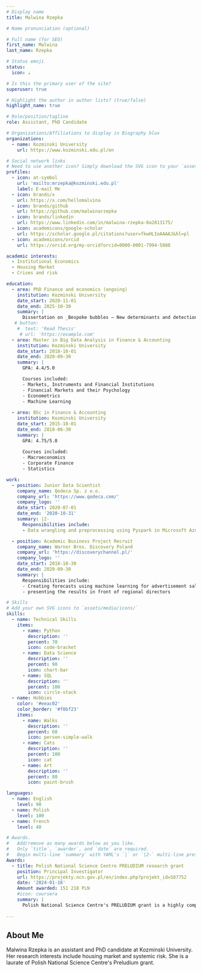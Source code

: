 ```yaml
---
# Display name
title: Malwina Rzepka

# Name pronunciation (optional)

# Full name (for SEO)
first_name: Malwina
last_name: Rzepka

# Status emoji
status:
  icon: ☕️

# Is this the primary user of the site?
superuser: true

# Highlight the author in author lists? (true/false)
highlight_name: true

# Role/position/tagline
role: Assistant, PhD Candidate

# Organizations/Affiliations to display in Biography blox
organizations:
  - name: Kozminski University
    url: https://www.kozminski.edu.pl/en

# Social network links
# Need to use another icon? Simply download the SVG icon to your `assets/media/icons/` folder.
profiles:
  - icon: at-symbol
    url: 'mailto:mrzepka@kozminski.edu.pl'
    label: E-mail Me
  - icon: brands/x
    url: https://x.com/hellomalvina
  - icon: brands/github
    url: https://github.com/malwinarzepka
  - icon: brands/linkedin
    url: https://www.linkedin.com/in/malwina-rzepka-0a2813175/
  - icon: academicons/google-scholar
    url: https://scholar.google.pl/citations?user=fkwHLIoAAAAJ&hl=pl
  - icon: academicons/orcid
    url: https://orcid.org/my-orcid?orcid=0000-0001-7994-5880

academic interests:
  - Institutional Economics
  - Housing Market
  - Crises and risk

education:
  - area: PhD Finance and economics (ongoing)
    institution: Kozminski University
    date_start: 2020-11-01
    date_end: 2025-10-30
    summary: |
      Dissertation on _Bespoke bubbles — New determinants and detection methods of housing bubbles in different countries_. Supervised by [Professor Aneta Hryckiewicz](https://ahryckiewicz.pl/).
   # button:
    #  text: 'Read Thesis'
     # url: 'https://example.com'
  - area: Master in Big Data Analysis in Finance & Accounting
    institution: Kozminski University
    date_start: 2018-10-01
    date_end: 2020-09-30
    summary: |
      GPA: 4.4/5.0

      Courses included:
      - Markets, Instruments and Financial Institutions
      - Financial Markets and their Psychology
      - Econometrics
      - Machine Learning
      
  - area: BSc in Finance & Accounting
    institution: Kozminski University
    date_start: 2015-10-01
    date_end: 2018-06-30
    summary: |
      GPA: 4.75/5.0
      
      Courses included:
      - Macroeconomics
      - Corporate Finance
      - Statistics 

work:
  - position: Junior Data Scientist
    company_name: Qodeca Sp. z o.o.
    company_url: 'https://www.qodeca.com/'
    company_logo: ''
    date_start: 2020-07-01
    date_end: '2020-10-31'
    summary: |2-
      Responsibilities include:
      - Data wrangling and preprocessing using Pyspark in Microsoft Azure Cloud environment

  - position: Academic Business Project Recruit
    company_name: Warner Bros. Discovery Poland
    company_url: 'https://discoverychannel.pl/'
    company_logo: ''
    date_start: 2018-10-30
    date_end: 2020-09-30
    summary: |
      Responsibilities include:
      - Creating forecasts using machine learning for advertisement sales
      - presenting the results in front of regional directors

# Skills
# Add your own SVG icons to `assets/media/icons/`
skills:
  - name: Technical Skills
    items:
      - name: Python
        description: ''
        percent: 70
        icon: code-bracket
      - name: Data Science
        description: ''
        percent: 90
        icon: chart-bar
      - name: SQL
        description: ''
        percent: 100
        icon: circle-stack
  - name: Hobbies
    color: '#eeac02'
    color_border: '#f0bf23'
    items:
      - name: Walks
        description: ''
        percent: 60
        icon: person-simple-walk
      - name: Cats
        description: ''
        percent: 100
        icon: cat
      - name: Art
        description: ''
        percent: 80
        icon: paint-brush

languages:
  - name: English
    level: 90
  - name: Polish
    level: 100
  - name: French
    level: 40

# Awards.
#   Add/remove as many awards below as you like.
#   Only `title`, `awarder`, and `date` are required.
#   Begin multi-line `summary` with YAML's `|` or `|2-` multi-line prefix and indent 2 spaces below.
Awards:
  - title: Polish National Science Centre PRELUDIUM research grant
    position: Principal Investigator
    url: https://projekty.ncn.gov.pl/en/index.php?projekt_id=587752
    date: '2024-01-16'
    Amount awarded: 151 218 PLN
    #icon: coursera
    summary: |
      Polish National Science Centre's PRELUDIUM grant is a highly competetive research grant intended for pre-doctoral researchers about to embark on their scientific career. I received the grant for my project "Bespoke bubbles — New determinants and detection methods of housing bubbles in different countries."
  
---
```

## About Me

Malwina Rzepka is an assistant and PhD candidate at Kozminski University. Her research interests include housing market and systemic risk. She is a laurate of Polish National Science Centre's Preludium grant.
